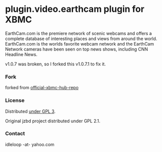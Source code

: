 # plugin.video.earthcam plugin for XBMC

EarthCam.com is the premiere network of scenic webcams and offers a complete database of interesting places and views from around the world. EarthCam.com is the worlds favorite webcam network and the EarthCam Network cameras have been seen on top news shows, including CNN Headline News.

v1.0.7 was broken, so I forked this v1.0.7.1 to fix it.

### Fork

forked from [official-xbmc-hub-repo](http://www.xbmchub.com/forums/official-xbmc-hub-repo/)

### License

Distributed [under GPL 3](http://www.gnu.org/licenses/gpl-3.0.html).

Original jzbd project distributed under GPL 2.1.

### Contact

idleloop -at- yahoo.com